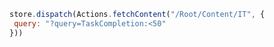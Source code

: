 ```javascript
store.dispatch(Actions.fetchContent("/Root/Content/IT", {
 query: "?query=TaskCompletion:<50"
}))
```
